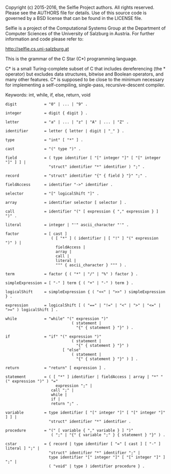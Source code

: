 Copyright (c) 2015-2016, the Selfie Project authors. All rights reserved. Please see the AUTHORS file for details. Use of this source code is governed by a BSD license that can be found in the LICENSE file.

Selfie is a project of the Computational Systems Group at the Department of Computer Sciences of the University of Salzburg in Austria. For further information and code please refer to:

http://selfie.cs.uni-salzburg.at

This is the grammar of the C Star (C*) programming language.

C* is a small Turing-complete subset of C that includes dereferencing (the * operator) but excludes data structures, bitwise and Boolean operators, and many other features. C* is supposed to be close to the minimum necessary for implementing a self-compiling, single-pass, recursive-descent compiler.

Keywords: int, while, if, else, return, void

```
digit            = "0" | ... | "9" .

integer          = digit { digit } .

letter           = "a" | ... | "z" | "A" | ... | "Z" .

identifier       = letter { letter | digit | "_" } .

type             = "int" [ "*" ] .

cast             = "(" type ")" .

field            = ( type identifier [ "[" integer "]" [ "[" integer "]" ] ] |
                   "struct" identifier "*" identifier ) ";" .

record           = "struct" identifier "{" { field } "}" ";" .

fieldAccess      = identifier "->" identifier .

selector         = "[" logicalShift "]" .

array            = identifier selector [ selector ] .

call             = identifier "(" [ expression { "," expression } ] ")" .

literal          = integer | "'" ascii_character "'" .

factor           = [ cast ] 
                    ( [ "*" ] ( identifier | [ "!" ] "(" expression ")" ) |
                      fieldAccess |
                      array |
                      call |
                      literal |
                      """ { ascii_character } """ ) .

term             = factor { ( "*" | "/" | "%" ) factor } .

simpleExpression = [ "-" ] term { ( "+" | "-" ) term } .

logicalShift     = simpleExpression { ( "<<" | ">>" ) simpleExpression } .

expression       = logicalShift [ ( "==" | "!=" | "<" | ">" | "<=" | ">=" ) logicalShift ] .

while            = "while" "(" expression ")" 
                             ( statement |
                               "{" { statement } "}" ) .

if               = "if" "(" expression ")" 
                             ( statement | 
                               "{" { statement } "}" ) 
                         [ "else"
                             ( statement |
                               "{" { statement } "}" ) ] .

return           = "return" [ expression ] .

statement        = ( [ "*" ] identifier | fieldAccess | array | "*" "(" expression ")" ) "="
                      expression ";" |
                    call ";" | 
                    while | 
                    if | 
                    return ";" .

variable         = type identifier [ "[" integer "]" [ "[" integer "]" ] ] | 
                   "struct" identifier "*" identifier .

procedure        = "(" [ variable { "," variable } ] ")" 
                    ( ";" | "{" { variable ";" } { statement } "}" ) .

cstar            = { record | type identifier [ "=" [ cast ] [ "-" ] literal ] ";" | 
                   "struct" identifier "*" identifier ";" |
                   type identifier "[" integer "]" [ "[" integer "]" ] ";" |
                   ( "void" | type ) identifier procedure } .
```
